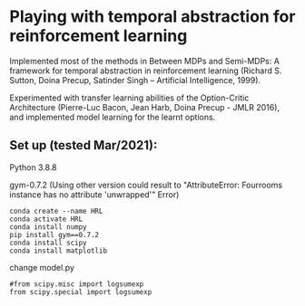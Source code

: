 # Playing with temporal abstraction for reinforcement learning

Implemented most of the methods in Between MDPs and Semi-MDPs: A framework for temporal abstraction in reinforcement learning (Richard S. Sutton, Doina Precup, Satinder Singh – Artificial Intelligence, 1999).

Experimented with transfer learning abilities of the Option-Critic Architecture (Pierre-Luc Bacon, Jean Harb, Doina
Precup - JMLR 2016), and implemented model learning for the learnt options.



## Set up (tested Mar/2021):
Python 3.8.8

gym-0.7.2 (Using other version could result to "AttributeError: Fourrooms instance has no attribute 'unwrapped'" Error)


```commandline
conda create --name HRL
conda activate HRL
conda install numpy
pip install gym==0.7.2
conda install scipy
conda install matplotlib
```
change model.py
```
#from scipy.misc import logsumexp
from scipy.special import logsumexp
```
